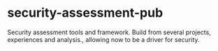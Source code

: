 # security-assessment-pub

Security assessment tools and framework. Build from several projects, experiences and analysis., allowing now to be a driver for security.
